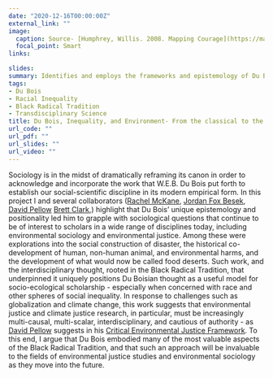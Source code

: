 ```yaml
---
date: "2020-12-16T00:00:00Z"
external_link: ""
image:
  caption: Source- [Humphrey, Willis. 2008. Mapping Courage](https://map.muralarts.org/)
  focal_point: Smart
links:

slides:
summary: Identifies and employs the frameworks and epistemology of Du Bois to better understand the role of race and inequality in socio-ecological systems.
tags:
- Du Bois 
- Racial Inequality
- Black Radical Tradition
- Transdisciplinary Science
title: Du Bois, Inequality, and Environment- From the classical to the cutting edge
url_code: ""
url_pdf: ""
url_slides: ""
url_video: ""
---
```


Sociology is in the midst of dramatically reframing its canon in order to acknowledge and incorporate the work that W.E.B. Du Bois put forth to establish our social-scientific discipline in its modern empirical form. In this project I and several collaborators ([Rachel McKane](/author/rachel-mckane/), [Jordan Fox Besek](/author/jordan-fox-besek/), [David Pellow](/author/david-pellow/) [Brett Clark](/author/brett-clark/),) highlight that Du Bois’ unique epistemology and positionality led him to grapple with sociological questions that continue to be of interest to scholars in a wide range of disciplines today, including environmental sociology and environmental justice. Among these were explorations into the social construction of disaster, the historical co-development of human, non-human animal, and environmental harms, and the development of what would now be called food deserts. Such work, and the interdisciplinary thought, rooted in the Black Radical Tradition, that underpinned it uniquely positions Du Boisian thought as a useful model for socio-ecological scholarship - especially when concerned with race and other spheres of social inequality. In response to challenges such as globalization and climate change, this work suggests that environmental justice and climate justice research, in particular, must be increasingly multi-causal, multi-scalar, interdisciplinary, and cautious of authority - as [David Pellow](https://www.es.ucsb.edu/david-n-pellow) suggests in his [Critical Environmental Justice Framework](https://bookshop.org/books/what-is-critical-environmental-justice-9780745679389/9780745679389). To this end, I argue that Du Bois embodied many of the most valuable aspects of the Black Radical Tradition, and that such an approach will be invaluable to the fields of environmental justice studies and environmental sociology as they move into the future.